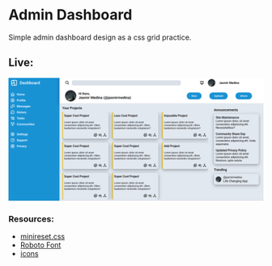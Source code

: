# Admin Dashboard
Simple admin dashboard design as a css grid practice.

## Live:
![demo](assets/images/demo.png)

### Resources:
- [minireset.css](https://jgthms.com/minireset.css/)
- [Roboto Font](https://fonts.google.com/specimen/Roboto)
- [icons](https://tabler.io/icons)